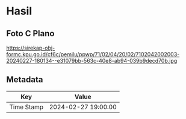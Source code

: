 # Hasil

## Foto C Plano

https://sirekap-obj-formc.kpu.go.id/cf6c/pemilu/ppwp/71/02/04/20/02/7102042002003-20240227-180134--e31079bb-563c-40e8-ab94-039b9decd70b.jpg


## Metadata

| Key        | Value               |
| ---------- | ------------------- |
| Time Stamp | 2024-02-27 19:00:00 |



